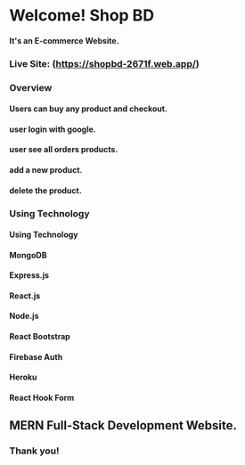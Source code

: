# Welcome! Shop BD 

#### It's an E-commerce Website. 

### Live Site: (https://shopbd-2671f.web.app/)


### Overview

#### Users can buy any product and checkout.
#### user login with google.
#### user see all orders products.
#### add a new product.
#### delete the product.

### Using Technology

#### Using Technology
#### MongoDB
#### Express.js
#### React.js
#### Node.js
#### React Bootstrap
#### Firebase Auth
#### Heroku
#### React Hook Form

## MERN Full-Stack Development Website.

### Thank you!
